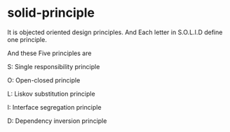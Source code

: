 # solid-principle
It is objected oriented design principles. And Each letter in S.O.L.I.D define one principle.

And these Five principles are

S: Single responsibility principle

O: Open-closed principle

L: Liskov substitution principle

I: Interface segregation principle

D: Dependency inversion principle
